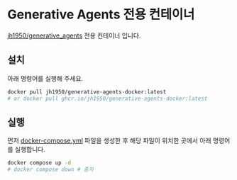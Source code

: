 # Generative Agents 전용 컨테이너

[jh1950/generative_agents](https://github.com/jh1950/generative_agents) 전용 컨테이너 입니다.

## 설치

아래 명령어를 실행해 주세요.

```bash
docker pull jh1950/generative-agents-docker:latest
# or docker pull ghcr.io/jh1950/generative-agents-docker:latest
```

## 실행

먼저 [docker-compose.yml](https://github.com/jh1950/generative-agents-docker/blob/main/docker-compose.yml) 파일을 생성한 후 해당 파일이 위치한 곳에서 아래 명령어를 실행합니다.

```bash
docker compose up -d
# docker compose down # 중지
```
